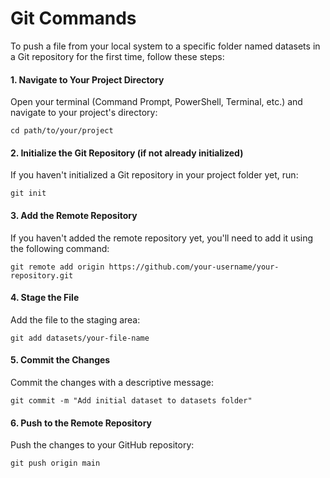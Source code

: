 # Git Commands

To push a file from your local system to a specific folder named datasets in a Git repository for the first time, follow these steps:

#### 1. Navigate to Your Project Directory
Open your terminal (Command Prompt, PowerShell, Terminal, etc.) and navigate to your project's directory:
```
cd path/to/your/project
```

#### 2. Initialize the Git Repository (if not already initialized)
If you haven't initialized a Git repository in your project folder yet, run:

```
git init

```

#### 3. Add the Remote Repository
If you haven't added the remote repository yet, you'll need to add it using the following command:

```
git remote add origin https://github.com/your-username/your-repository.git

```

#### 4. Stage the File
Add the file to the staging area:

```
git add datasets/your-file-name

```

#### 5. Commit the Changes
Commit the changes with a descriptive message:

```
git commit -m "Add initial dataset to datasets folder"
```

#### 6.  Push to the Remote Repository
Push the changes to your GitHub repository:

```
git push origin main
```
